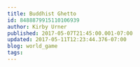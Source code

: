 ```yaml
---
title: Buddhist Ghetto
id: 8488879915110106939
author: Kirby Urner
published: 2017-05-07T21:45:00.001-07:00
updated: 2017-05-11T12:23:44.376-07:00
blog: world_game
tags: 
---
```


